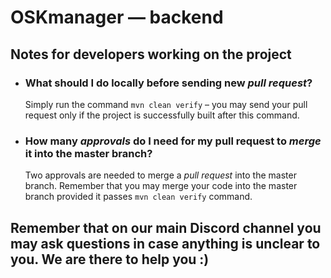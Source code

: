 # OSKmanager — backend

## Notes for developers working on the project

* ### What should I do locally before sending new *pull request*?

  Simply run the command `mvn clean verify` – you may send your pull request only if the project is successfully built
  after this command.

* ### How many *approvals* do I need for my pull request to *merge* it into the master branch?

  Two approvals are needed to merge a *pull request* into the master branch. Remember that you may merge your code into
  the master branch provided it passes `mvn clean verify` command.

Remember that on our main Discord channel you may ask questions in case anything is unclear to you.
We are there to help you :)
---